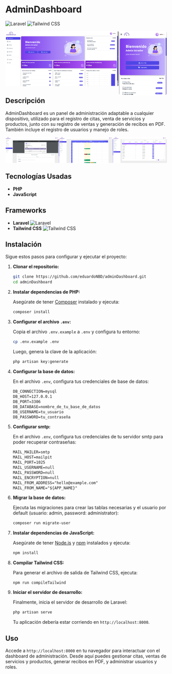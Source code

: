 # AdminDashboard

![Laravel](https://img.shields.io/badge/Laravel-FF2D20?style=for-the-badge&logo=laravel&logoColor=white)
![Tailwind CSS](https://img.shields.io/badge/Tailwind%20CSS-06B6D4?style=for-the-badge&logo=tailwindcss&logoColor=white)
 
<img src="./img/home.png" alt="home" width="70%"/>
<img src="./img/responsive.png" alt="home" width="30%" style="float:right"/>

## Descripción

AdminDashboard es un panel de administración adaptable a cualquier dispositivo, utilizado para el registro de citas, venta de servicios y productos, junto con su registro de ventas y generación de recibos en PDF. También incluye el registro de usuarios y manejo de roles.

<img src="./img/logs.png" alt="home" width="33.33%" style="float:right"/>
<img src="./img/calendar.png" alt="home" width="33.33%" style="float:right"/>
<img src="./img/invoice.png" alt="home" width="33.33%" style="float:right"/>
<div style="clear:both"></div>

## Tecnologías Usadas

- **PHP**
- **JavaScript**

## Frameworks

- **Laravel** ![Laravel](https://img.shields.io/badge/Laravel-FF2D20?style=for-the-badge&logo=laravel&logoColor=white)
- **Tailwind CSS** ![Tailwind CSS](https://img.shields.io/badge/Tailwind%20CSS-06B6D4?style=for-the-badge&logo=tailwindcss&logoColor=white)

## Instalación

Sigue estos pasos para configurar y ejecutar el proyecto:

1. **Clonar el repositorio:**

    ```bash
    git clone https://github.com/eduardoNBD/adminDashboard.git
    cd adminDashboard
    ```

2. **Instalar dependencias de PHP:**

    Asegúrate de tener [Composer](https://getcomposer.org/) instalado y ejecuta:

    ```bash
    composer install
    ```

3. **Configurar el archivo `.env`:**

    Copia el archivo `.env.example` a `.env` y configura tu entorno:

    ```bash
    cp .env.example .env
    ```

    Luego, genera la clave de la aplicación:

    ```bash
    php artisan key:generate
    ```

4. **Configurar la base de datos:**

    En el archivo `.env`, configura tus credenciales de base de datos:

    ```dotenv
    DB_CONNECTION=mysql
    DB_HOST=127.0.0.1
    DB_PORT=3306
    DB_DATABASE=nombre_de_tu_base_de_datos
    DB_USERNAME=tu_usuario
    DB_PASSWORD=tu_contraseña
    ```

5. **Configurar smtp:**

    En el archivo `.env`, configura tus credenciales de tu servidor smtp para poder recuperar contraseñas:

    ```dotenv
    MAIL_MAILER=smtp
    MAIL_HOST=mailpit
    MAIL_PORT=1025
    MAIL_USERNAME=null
    MAIL_PASSWORD=null
    MAIL_ENCRYPTION=null
    MAIL_FROM_ADDRESS="hello@example.com"
    MAIL_FROM_NAME="${APP_NAME}"
    ```

6. **Migrar la base de datos:**

    Ejecuta las migraciones para crear las tablas necesarias y el usuario por default (usuario: admin, password: administrator):

    ```bash
    composer run migrate-user
    ```

7. **Instalar dependencias de JavaScript:**

    Asegúrate de tener [Node.js](https://nodejs.org/) y [npm](https://www.npmjs.com/) instalados y ejecuta:

    ```bash
    npm install
    ```

8. **Compilar Tailwind CSS:**

    Para generar el archivo de salida de Tailwind CSS, ejecuta:

    ```bash
    npm run compileTailwind
    ```

9. **Iniciar el servidor de desarrollo:**

    Finalmente, inicia el servidor de desarrollo de Laravel:

    ```bash
    php artisan serve
    ```

    Tu aplicación debería estar corriendo en `http://localhost:8000`.

## Uso

Accede a `http://localhost:8000` en tu navegador para interactuar con el dashboard de administración. Desde aquí puedes gestionar citas, ventas de servicios y productos, generar recibos en PDF, y administrar usuarios y roles.
 

